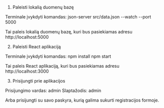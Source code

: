 1. Paleisti lokalią duomenų bazę

Terminale įvykdyti komandas:
json-server src/data.json --watch --port 5000

Tai paleis lokalią duomenų bazę, kuri bus pasiekiamas adresu http://localhost:5000

2. Paleisti React aplikaciją

Terminale įvykdyti komandas:
npm install
npm start

Tai paleis React aplikaciją, kuri bus pasiekiamas adresu http://localhost:3000

3. Prisijungti prie aplikacijos

Prisijungimo vardas: admin
Slaptažodis: admin

Arba prisijungti su savo paskyra, kurią galima sukurti registracijos formoje.
